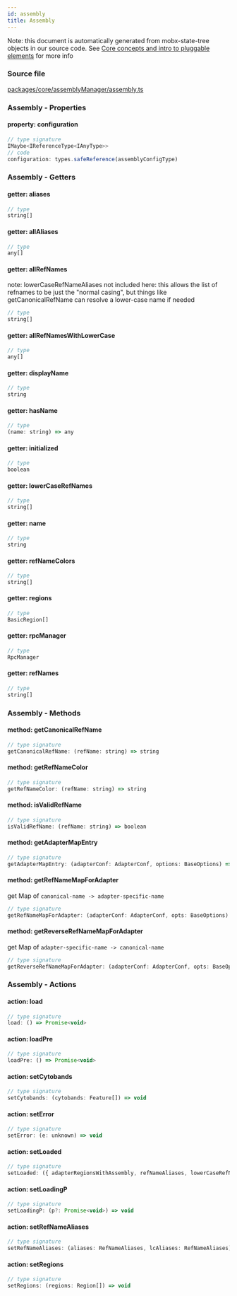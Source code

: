 ```yaml
---
id: assembly
title: Assembly
---
```


Note: this document is automatically generated from mobx-state-tree objects in
our source code. See
[Core concepts and intro to pluggable elements](/docs/developer_guide/) for more
info

### Source file

[packages/core/assemblyManager/assembly.ts](https://github.com/GMOD/jbrowse-components/blob/main/packages/core/assemblyManager/assembly.ts)

### Assembly - Properties

#### property: configuration

```js
// type signature
IMaybe<IReferenceType<IAnyType>>
// code
configuration: types.safeReference(assemblyConfigType)
```

### Assembly - Getters

#### getter: aliases

```js
// type
string[]
```

#### getter: allAliases

```js
// type
any[]
```

#### getter: allRefNames

note: lowerCaseRefNameAliases not included here: this allows the list of
refnames to be just the "normal casing", but things like getCanonicalRefName can
resolve a lower-case name if needed

```js
// type
string[]
```

#### getter: allRefNamesWithLowerCase

```js
// type
any[]
```

#### getter: displayName

```js
// type
string
```

#### getter: hasName

```js
// type
(name: string) => any
```

#### getter: initialized

```js
// type
boolean
```

#### getter: lowerCaseRefNames

```js
// type
string[]
```

#### getter: name

```js
// type
string
```

#### getter: refNameColors

```js
// type
string[]
```

#### getter: regions

```js
// type
BasicRegion[]
```

#### getter: rpcManager

```js
// type
RpcManager
```

#### getter: refNames

```js
// type
string[]
```

### Assembly - Methods

#### method: getCanonicalRefName

```js
// type signature
getCanonicalRefName: (refName: string) => string
```

#### method: getRefNameColor

```js
// type signature
getRefNameColor: (refName: string) => string
```

#### method: isValidRefName

```js
// type signature
isValidRefName: (refName: string) => boolean
```

#### method: getAdapterMapEntry

```js
// type signature
getAdapterMapEntry: (adapterConf: AdapterConf, options: BaseOptions) => Promise<RefNameMap>
```

#### method: getRefNameMapForAdapter

get Map of `canonical-name -> adapter-specific-name`

```js
// type signature
getRefNameMapForAdapter: (adapterConf: AdapterConf, opts: BaseOptions) => Promise<any>
```

#### method: getReverseRefNameMapForAdapter

get Map of `adapter-specific-name -> canonical-name`

```js
// type signature
getReverseRefNameMapForAdapter: (adapterConf: AdapterConf, opts: BaseOptions) => Promise<any>
```

### Assembly - Actions

#### action: load

```js
// type signature
load: () => Promise<void>
```

#### action: loadPre

```js
// type signature
loadPre: () => Promise<void>
```

#### action: setCytobands

```js
// type signature
setCytobands: (cytobands: Feature[]) => void
```

#### action: setError

```js
// type signature
setError: (e: unknown) => void
```

#### action: setLoaded

```js
// type signature
setLoaded: ({ adapterRegionsWithAssembly, refNameAliases, lowerCaseRefNameAliases, cytobands, }: Loading) => void
```

#### action: setLoadingP

```js
// type signature
setLoadingP: (p?: Promise<void>) => void
```

#### action: setRefNameAliases

```js
// type signature
setRefNameAliases: (aliases: RefNameAliases, lcAliases: RefNameAliases) => void
```

#### action: setRegions

```js
// type signature
setRegions: (regions: Region[]) => void
```
